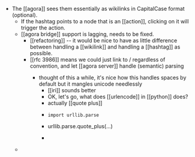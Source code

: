 - The [[agora]] sees them essentially as wikilinks in CapitalCase format (optional).
	- If the hashtag points to a node that is an [[action]], clicking on it will trigger the action.
	- [[agora bridge]] support is lagging, needs to be fixed.
		- [[refactoring]] -- it would be nice to have as little difference between handling a [[wikilink]] and handling a [[hashtag]] as possible.
		- [[rfc 3986]] means we could just link to <agora>/<entity> regardless of convention, and let [[agora server]] handle (semantic) parsing
			- thought of this a while, it's nice how this handles spaces by default but it mangles unicode needlessly
				- [[iri]] sounds better
				- OK, let's go, what does [[urlencode]] in [[python]] does?
				- actually [[quote plus]]
				- ```
				  import urllib.parse
				- urllib.parse.quote_plus(...)
				- ```
	-
